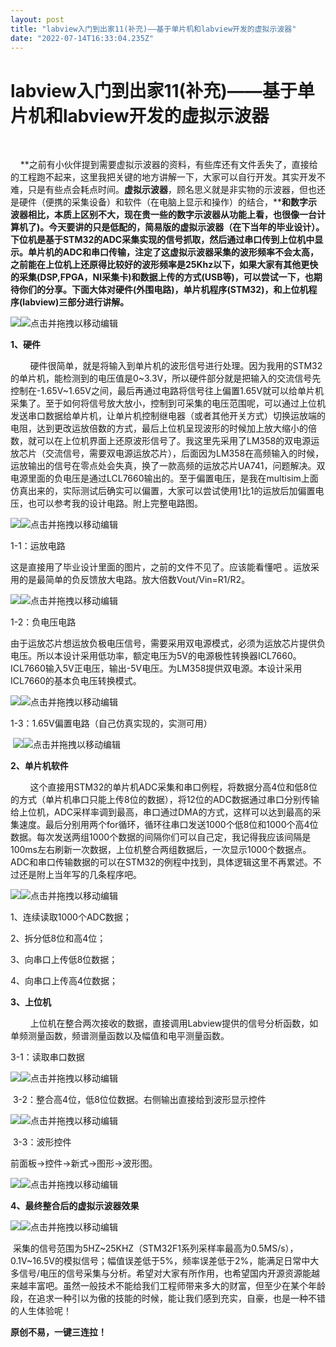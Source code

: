 ```yaml
---
layout: post
title: "labview入门到出家11(补充)——基于单片机和labview开发的虚拟示波器"
date: "2022-07-14T16:33:04.235Z"
---
```

labview入门到出家11(补充)——基于单片机和labview开发的虚拟示波器
=========================================

​

    **之前有小伙伴提到需要虚拟示波器的资料，有些库还有文件丢失了，直接给的工程跑不起来，这里我把关键的地方讲解一下，大家可以自行开发。其实开发不难，只是有些点会耗点时间。****虚拟示波器****，顾名思义就是非实物的示波器，但也还是硬件（便携的采集设备）和软件（在电脑上显示和操作）的结合，****和数字示波器相比，本质上区别不大，现在贵一些的数字示波器从功能上看，也很像一台计算机了)。今天要讲的只是低配的，简易版的虚拟示波器（在下当年的毕业设计）。下位机是基于STM32的ADC采集实现的信号抓取，然后通过串口传到上位机中显示。单片机的ADC和串口传输，注定了这虚拟示波器采集的波形频率不会太高，之前能在上位机上还原得比较好的波形频率是25Khz以下，如果大家有其他更快的采集(DSP,FPGA，NI采集卡)和数据上传的方式(USB等)，可以尝试一下，也期待你们的分享。下面大体对硬件(外围电路)，单片机程序(STM32)，和上位机程序(labview)三部分进行讲解。**

![](https://img-blog.csdnimg.cn/d5b7411fa9a8439385568126158de3f6.png)![](https://img2022.cnblogs.com/blog/2283375/202207/2283375-20220714195728230-1760774956.gif "点击并拖拽以移动")​编辑

**1、硬件**

        硬件很简单，就是将输入到单片机的波形信号进行处理。因为我用的STM32的单片机，能检测到的电压值是0~3.3V，所以硬件部分就是把输入的交流信号先控制在-1.65V~1.65V之间，最后再通过电路将信号往上偏置1.65V就可以给单片机采集了。至于如何将信号放大放小，控制到可采集的电压范围呢，可以通过上位机发送串口数据给单片机，让单片机控制继电器（或者其他开关方式）切换运放端的电阻，达到更改运放倍数的方式，最后上位机呈现波形的时候加上放大缩小的倍数，就可以在上位机界面上还原波形信号了。我这里先采用了LM358的双电源运放芯片（交流信号，需要双电源运放芯片），后面因为LM358在高频输入的时候，运放输出的信号在零点处会失真，换了一款高频的运放芯片UA741，问题解决。双电源里面的负电压是通过LCL7660输出的。至于偏置电压，是我在multisim上面仿真出来的，实际测试后确实可以偏置，大家可以尝试使用1比1的运放后加偏置电压，也可以参考我的设计电路。附上完整电路图。

![](https://img-blog.csdnimg.cn/5a599a955d2c44eb8bb16f830556f526.jpeg)![](https://img2022.cnblogs.com/blog/2283375/202207/2283375-20220714195728230-1760774956.gif "点击并拖拽以移动")​编辑

1-1：运放电路

这是直接用了毕业设计里面的图片，之前的文件不见了。应该能看懂吧 。运放采用的是最简单的负反馈放大电路。放大倍数Vout/Vin=R1/R2。

![](https://img-blog.csdnimg.cn/6959682288a9414ab7e6f6a9d6124105.jpeg)![](https://img2022.cnblogs.com/blog/2283375/202207/2283375-20220714195728230-1760774956.gif "点击并拖拽以移动")​编辑

1-2：负电压电路

由于运放芯片想运放负极电压信号，需要采用双电源模式，必须为运放芯片提供负电压。所以本设计采用低功率，额定电压为5V的电源极性转换器ICL7660。ICL7660输入5V正电压，输出-5V电压。为LM358提供双电源。本设计采用ICL7660的基本负电压转换模式。

![](https://img-blog.csdnimg.cn/4b9adf511212459182ed841d2edb493c.png)![](https://img2022.cnblogs.com/blog/2283375/202207/2283375-20220714195728230-1760774956.gif "点击并拖拽以移动")​编辑

1-3：1.65V偏置电路（自己仿真实现的，实测可用）

 ![](https://img-blog.csdnimg.cn/41ee714bb7eb4323ae9240cfa500ec01.png)![](https://img2022.cnblogs.com/blog/2283375/202207/2283375-20220714195728230-1760774956.gif "点击并拖拽以移动")​编辑

**2、单片机软件**

        这个直接用STM32的单片机ADC采集和串口例程，将数据分高4位和低8位的方式（单片机串口只能上传8位的数据），将12位的ADC数据通过串口分别传输给上位机，ADC采样率调到最高，串口通过DMA的方式，这样可以达到最高的采集速度。最后分别用两个for循环，循环往串口发送1000个低8位和1000个高4位数据。每次发送两组1000个数据的间隔你们可以自己定，我记得我应该间隔是100ms左右刷新一次数据，上位机整合两组数据后，一次显示1000个数据点。ADC和串口传输数据的可以在STM32的例程中找到，具体逻辑这里不再累述。不过还是附上当年写的几条程序吧。

![](https://img-blog.csdnimg.cn/5b688e65dfec4706aec42ee19536304f.png)![](https://img2022.cnblogs.com/blog/2283375/202207/2283375-20220714195728230-1760774956.gif "点击并拖拽以移动")​编辑

1、连续读取1000个ADC数据；

2、拆分低8位和高4位；

3、向串口上传低8位数据；

4、向串口上传高4位数据；

**3、上位机**

        上位机在整合两次接收的数据，直接调用Labview提供的信号分析函数，如单频测量函数，频谱测量函数以及幅值和电平测量函数。

3-1：读取串口数据

![](https://img-blog.csdnimg.cn/c0bcad84d93f49ce8a2634813fb26c67.png)![](https://img2022.cnblogs.com/blog/2283375/202207/2283375-20220714195728230-1760774956.gif "点击并拖拽以移动")​编辑

 3-2：整合高4位，低8位位数据。右侧输出直接给到波形显示控件

![](https://img-blog.csdnimg.cn/57fff312bf1f4956874caf890a467a6e.png)![](https://img2022.cnblogs.com/blog/2283375/202207/2283375-20220714195728230-1760774956.gif "点击并拖拽以移动")​编辑

 3-3：波形控件

前面板->控件->新式->图形->波形图。

![](https://img-blog.csdnimg.cn/bd017f82fdd844089c22c9f997e10508.png)![](https://img2022.cnblogs.com/blog/2283375/202207/2283375-20220714195728230-1760774956.gif "点击并拖拽以移动")​编辑

**4、最终整合后的虚拟示波器效果**

![](https://img-blog.csdnimg.cn/55f6fd77aa384e7bbb15e684eb6beea9.png)![](https://img2022.cnblogs.com/blog/2283375/202207/2283375-20220714195728230-1760774956.gif "点击并拖拽以移动")​编辑

 采集的信号范围为5HZ~25KHZ（STM32F1系列采样率最高为0.5MS/s），0.1V~16.5V的模拟信号；幅值误差低于5%，频率误差低于2%，能满足日常中大多信号/电压的信号采集与分析。希望对大家有所作用，也希望国内开源资源能越来越丰富吧。虽然一般技术不能给我们工程师带来多大的财富，但至少在某个年龄段，在追求一种引以为傲的技能的时候，能让我们感到充实，自豪，也是一种不错的人生体验呢！

**原创不易，一键三连拉！**

  

​
